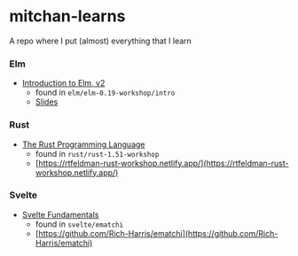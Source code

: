# mitchan-learns

A repo where I put (almost) everything that I learn

### Elm

- [Introduction to Elm, v2](https://frontendmasters.com/courses/intro-elm/)
  - found in `elm/elm-0.19-workshop/intro`
  - [Slides](https://docs.google.com/presentation/d/1KXlrTWmUlAfrSwM_XtmwMuX3O1OjPawwe8ETR7Y57HQ/edit#slide=id.p)

### Rust

- [The Rust Programming Language](https://frontendmasters.com/courses/rust/)
  - found in `rust/rust-1.51-workshop`
  - [https://rtfeldman-rust-workshop.netlify.app/](https://rtfeldman-rust-workshop.netlify.app/)

### Svelte

- [Svelte Fundamentals](https://frontendmasters.com/courses/svelte-v2/)
  - found in `svelte/ematchi`
  - [https://github.com/Rich-Harris/ematchi](https://github.com/Rich-Harris/ematchi)
